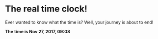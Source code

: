 # The real time clock!

Ever wanted to know what the time is? Well, your journey is about to end!

**The time is Nov 27, 2017, 09:08**